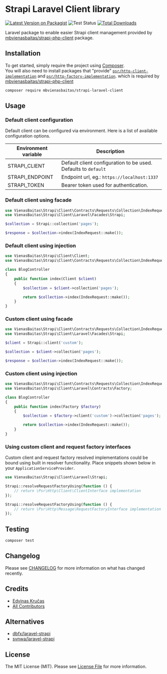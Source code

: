 # Strapi Laravel Client library

[![Latest Version on Packagist](https://img.shields.io/packagist/v/mbvienasbaitas/strapi-laravel-client.svg?style=flat-square)](https://packagist.org/packages/mbvienasbaitas/strapi-laravel-client)
![Test Status](https://img.shields.io/github/actions/workflow/status/mbvienasbaitas/strapi-laravel-client/run-tests.yaml?label=tests&branch=main)
[![Total Downloads](https://img.shields.io/packagist/dt/mbvienasbaitas/strapi-laravel-client.svg?style=flat-square)](https://packagist.org/packages/mbvienasbaitas/strapi-laravel-client)

Laravel package to enable easier Strapi client management provided by [mbvienasbaitas/strapi-php-client](https://github.com/mbvienasbaitas/strapi-php-client) package.

## Installation

To get started, simply require the project using [Composer](https://getcomposer.org/).<br>
You will also need to install packages that "provide" [`psr/http-client-implementation`](https://packagist.org/providers/psr/http-client-implementation) and [`psr/http-factory-implementation`](https://packagist.org/providers/psr/http-factory-implementation). which is required by [mbvienasbaitas/strapi-php-client](https://github.com/mbvienasbaitas/strapi-php-client)<br>

```bash
composer require mbvienasbaitas/strapi-laravel-client
```

## Usage

### Default client configuration

Default client can be configured via environment. Here is a list of available configuration options.

| Environment variable | Description                                                    |
|----------------------|----------------------------------------------------------------|
| STRAPI_CLIENT        | Default client configuration to be used. Defaults to `default` |
| STRAPI_ENDPOINT      | Endpoint url, eg.: `https://localhost:1337`                    |
| STRAPI_TOKEN         | Bearer token used for authentication.                          |

### Default client using facade

```php
use VienasBaitas\Strapi\Client\Contracts\Requests\Collection\IndexRequest;
use VienasBaitas\Strapi\Client\Laravel\Facades\Strapi;

$collection = Strapi::collection('pages');

$response = $collection->index(IndexRequest::make());
```

### Default client using injection

```php
use VienasBaitas\Strapi\Client\Client;
use VienasBaitas\Strapi\Client\Contracts\Requests\Collection\IndexRequest;

class BlogController
{
    public function index(Client $client)
    {
        $collection = $client->collection('pages');

        return $collection->index(IndexRequest::make());
    }
}
```

### Custom client using facade

```php
use VienasBaitas\Strapi\Client\Contracts\Requests\Collection\IndexRequest;
use VienasBaitas\Strapi\Client\Laravel\Facades\Strapi;

$client = Strapi::client('custom');

$collection = $client->collection('pages');

$response = $collection->index(IndexRequest::make());
```

### Custom client using injection

```php
use VienasBaitas\Strapi\Client\Contracts\Requests\Collection\IndexRequest;
use VienasBaitas\Strapi\Client\Laravel\Contracts\Factory;

class BlogController
{
    public function index(Factory $factory)
    {
        $collection = $factory->client('custom')->collection('pages');

        return $collection->index(IndexRequest::make());
    }
}
```

### Using custom client and request factory interfaces

Custom client and request factory resolved implementations could be bound using built in resolver functionality.
Place snippets shown below in your `ApplicationServiceProvider`.

```php
use VienasBaitas\Strapi\Client\Laravel\Strapi;

Strapi::resolveRequestFactoryUsing(function () {
    // return \Psr\Http\Client\ClientInterface implementation
});

Strapi::resolveRequestFactoryUsing(function () {
    // return \Psr\Http\Message\RequestFactoryInterface implementation
});
```

## Testing

```bash
composer test
```

## Changelog

Please see [CHANGELOG](CHANGELOG.md) for more information on what has changed recently.

## Credits

- [Edvinas Kručas](https://github.com/edvinaskrucas)
- [All Contributors](../../contributors)

## Alternatives

- [dbfx/laravel-strapi](https://github.com/dbfx/laravel-strapi)
- [svnwa/laravel-strapi](https://github.com/svnwa/laravel-strapi)

## License

The MIT License (MIT). Please see [License File](LICENSE.md) for more information.
